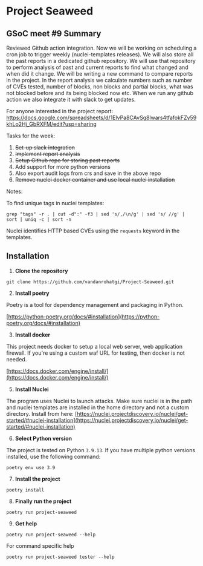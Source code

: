 # Project Seaweed

## GSoC meet #9 Summary

Reviewed Github action integration. Now we will be working on scheduling a cron job to trigger weekly (nuclei-templates releases). We will also store all the past reports in a dedicated github repository. We will use that repository to perform analysis of past and current reports to find what changed and when did it change. We will be writing a new command to compare reports in the project. In the report analysis we calculate numbers such as number of CVEs tested, number of blocks, non blocks and partial blocks, what was not blocked before and its being blocked now etc. When we run any github action we also integrate it with slack to get updates.


For anyone interested in the project report: https://docs.google.com/spreadsheets/d/1ElvPa8CAvSg8lwars4tfafokFZy59khLo2Hj_GbRXFM/edit?usp=sharing

Tasks for the week:

1. ~~Set-up slack integration~~
2. ~~Implement report analysis~~
3. ~~Setup Github repo for storing past reports~~
4. Add support for more python versions
5. Also export audit logs from crs and save in the above repo
6. ~~Remove nuclei docker container and use local nuclei installation~~

Notes:

To find unique tags in nuclei templates:

`grep "tags" -r . | cut -d":" -f3 | sed 's/,/\n/g' | sed 's/ //g' | sort | uniq -c | sort -n`

Nuclei identifies HTTP based CVEs using the `requests` keyword in the templates.


## Installation

1. **Clone the repository**

`git clone https://github.com/vandanrohatgi/Project-Seaweed.git`

2. **Install poetry** 

Poetry is a tool for dependency management and packaging in Python. 

[https://python-poetry.org/docs/#installation](https://python-poetry.org/docs/#installation)

3. **Install docker**

This project needs docker to setup a local web server, web application firewall. If you're using a custom waf URL for testing, then docker is not needed. 

[https://docs.docker.com/engine/install/](https://docs.docker.com/engine/install/)

5. **Install Nuclei**

The program uses Nuclei to launch attacks. Make sure nuclei is in the path and nuclei templates are installed in the home directory and not a custom directory. Install from here: [https://nuclei.projectdiscovery.io/nuclei/get-started/#nuclei-installation](https://nuclei.projectdiscovery.io/nuclei/get-started/#nuclei-installation)

6. **Select Python version**

The project is tested on Python `3.9.13`. If you have multiple python versions installed, use the following command:

`poetry env use 3.9`

7. **Install the project**

`poetry install`

8. **Finally run the project**

`poetry run project-seaweed`

9. **Get help**

`poetry run project-seaweed --help`

For command specific help

`poetry run project-seaweed tester --help`